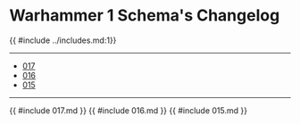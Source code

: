 # Warhammer 1 Schema's Changelog

{{ #include ../includes.md:1}}

-----------------------------------
- [017](#017)
- [016](#016)
- [015](#015)

-----------------------------------
{{ #include 017.md }}
{{ #include 016.md }}
{{ #include 015.md }}

